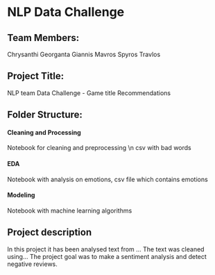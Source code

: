 # NLP Data Challenge


## Team Members:
Chrysanthi Georganta
Giannis Mavros
Spyros Travlos

## Project Title:
NLP team Data Challenge - Game title Recommendations


## Folder Structure:

#### Cleaning and Processing
Notebook for cleaning and preprocessing \n csv with bad words
#### EDA
Notebook with analysis on emotions,
csv file which contains emotions
#### Modeling
Notebook with machine learning algorithms

## Project description

In this project it has been analysed text from … The text was cleaned using… The project goal was to make a sentiment analysis and detect negative reviews.
